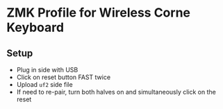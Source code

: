 # ZMK Profile for Wireless Corne Keyboard

## Setup
  - Plug in side with USB
  - Click on reset button FAST twice
  - Upload `uf2` side file
  - If need to re-pair, turn both halves on and simultaneously click on the reset
